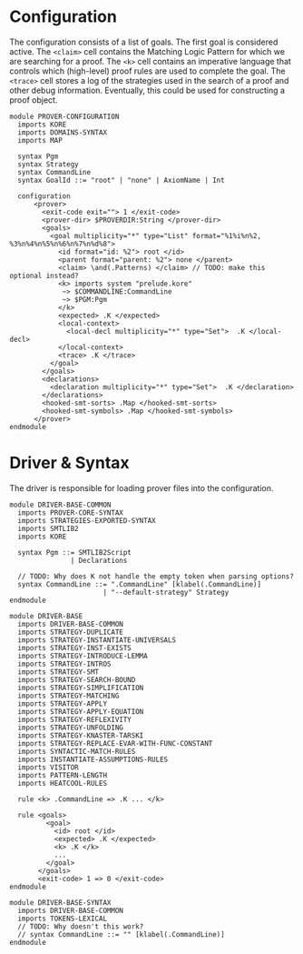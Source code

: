 Configuration
=============

The configuration consists of a list of goals. The first goal is considered
active. The `<claim>` cell contains the Matching Logic Pattern for which we are
searching for a proof. The `<k>` cell contains an imperative language
that controls which (high-level) proof rules are used to complete the goal. The
`<trace>` cell stores a log of the strategies used in the search of a proof and
other debug information. Eventually, this could be used for constructing a proof
object.

```k
module PROVER-CONFIGURATION
  imports KORE
  imports DOMAINS-SYNTAX
  imports MAP

  syntax Pgm
  syntax Strategy
  syntax CommandLine
  syntax GoalId ::= "root" | "none" | AxiomName | Int

  configuration
      <prover>
        <exit-code exit=""> 1 </exit-code>
        <prover-dir> $PROVERDIR:String </prover-dir>
        <goals>
          <goal multiplicity="*" type="List" format="%1%i%n%2, %3%n%4%n%5%n%6%n%7%n%d%8">
            <id format="id: %2"> root </id>
            <parent format="parent: %2"> none </parent>
            <claim> \and(.Patterns) </claim> // TODO: make this optional instead?
            <k> imports system "prelude.kore"
             ~> $COMMANDLINE:CommandLine
             ~> $PGM:Pgm
            </k>
            <expected> .K </expected>
            <local-context>
              <local-decl multiplicity="*" type="Set">  .K </local-decl>
            </local-context>
            <trace> .K </trace>
          </goal>
        </goals>
        <declarations>
          <declaration multiplicity="*" type="Set">  .K </declaration>
        </declarations>
        <hooked-smt-sorts> .Map </hooked-smt-sorts>
        <hooked-smt-symbols> .Map </hooked-smt-symbols>
      </prover>
endmodule
```

Driver & Syntax
===============

The driver is responsible for loading prover files into the configuration.

```k
module DRIVER-BASE-COMMON
  imports PROVER-CORE-SYNTAX
  imports STRATEGIES-EXPORTED-SYNTAX
  imports SMTLIB2
  imports KORE

  syntax Pgm ::= SMTLIB2Script
               | Declarations

  // TODO: Why does K not handle the empty token when parsing options?
  syntax CommandLine ::= ".CommandLine" [klabel(.CommandLine)]
                       | "--default-strategy" Strategy
endmodule

module DRIVER-BASE
  imports DRIVER-BASE-COMMON
  imports STRATEGY-DUPLICATE
  imports STRATEGY-INSTANTIATE-UNIVERSALS
  imports STRATEGY-INST-EXISTS
  imports STRATEGY-INTRODUCE-LEMMA
  imports STRATEGY-INTROS
  imports STRATEGY-SMT
  imports STRATEGY-SEARCH-BOUND
  imports STRATEGY-SIMPLIFICATION
  imports STRATEGY-MATCHING
  imports STRATEGY-APPLY
  imports STRATEGY-APPLY-EQUATION
  imports STRATEGY-REFLEXIVITY
  imports STRATEGY-UNFOLDING
  imports STRATEGY-KNASTER-TARSKI
  imports STRATEGY-REPLACE-EVAR-WITH-FUNC-CONSTANT
  imports SYNTACTIC-MATCH-RULES
  imports INSTANTIATE-ASSUMPTIONS-RULES
  imports VISITOR
  imports PATTERN-LENGTH
  imports HEATCOOL-RULES

  rule <k> .CommandLine => .K ... </k>

  rule <goals>
         <goal>
           <id> root </id>
           <expected> .K </expected>
           <k> .K </k>
           ...
         </goal>
       </goals>
       <exit-code> 1 => 0 </exit-code>
endmodule

module DRIVER-BASE-SYNTAX
  imports DRIVER-BASE-COMMON
  imports TOKENS-LEXICAL
  // TODO: Why doesn't this work?
  // syntax CommandLine ::= "" [klabel(.CommandLine)]
endmodule
```
